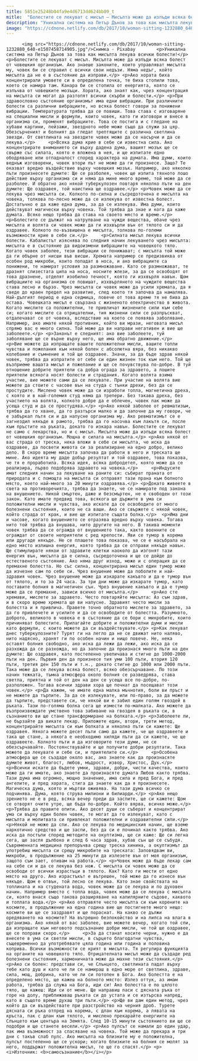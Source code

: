 ```yaml
---
title: 5851e25248b04fa9e4d6713dd624bb09_t
mitle:  "Болестите се лекуват с мисъл – Мисълта може да изпъди всяка болест от човешкия организъм"
description: "Уникална система на Петър Дънов за това как мисълта лекува всички болести! Болестите се лекуват с мисъл. Мисълта може да изпъди всяка болест от човешкия организъм. Ако знаеше законите, които управляват мисълта му, човек би се справил с всички свои недъзи. Няма недъг, който мисълта да не е в състояние да изправи. Ако хората биха …"
image: "https://cdnone.netlify.com/db/2017/10/woman-sitting-1232880_640-e1507458714905.jpg"
---
```


          <img src="https://cdnone.netlify.com/db/2017/10/woman-sitting-1232880_640-e1507458714905.jpg"/>Снимка - Pixabay        <p>Уникална система на Петър Дънов за това как мисълта лекува всички болести!</p> <p>Болестите се лекуват с мисъл. Мисълта може да изпъди всяка болест от човешкия организъм. Ако знаеше законите, които управляват мисълта му, човек би се справил с всички свои недъзи. Няма недъг, който мисълта да не е в състояние да изправи.</p> <p>Ако хората биха концентрирали умовете си в определена точка, те биха стопили това, което се намира там. Канара би се стопила от енергията, която се излъчва от човешките мозъци. Хората, ако знаят как, чрез концентрация на мисълта си могат да разтопят всички скърби и болести.</p> <p>При здравословно състояние организмът има едни вибрации. При различните болести са различни вибрациите, но всяка болест говори за понижени вибрации. Температурата трябва да се повиши. Това става с изговаряне на специални мисли и формули, които човек, като ги изговори и внесе в организма си, променят вибрациите. Това се постига и с гледане на хубави картини, пейзажи, звездното небе може също да служи за цяр. Обезсърченият и болният да гледат трептящите с различна светлина звезди. От светлината на звездите човек може да се насърчи и да се лекува.</p>     <p>Всяка дума крие в себе си известна сила. Ако концентрирате вниманието си върху дадена дума, вашият мозък ще се свърже със силата, която е вложена в нея, и ще изпитате едно ободряване или отпадналост според характера на думата. Има думи, които веднъж изговорени, човек втори път не може да ги произнесе. Защо? Те оказват вредно въздействие върху човешкия мозък. Например, ако няколко пъти произнесете думите: Ще се разболея, човек ще изпита тяхното лошо действие върху организма си и няма да мине много време, той може да се разболее. И обратно ако някой туберкулозен повтаря няколко пъти на ден думите: Ще оздравея, той наистина ще оздравее.</p> <p>Човек може да се лекува чрез мисълта си. Колкото по-силна и съсредоточена е мисълта на човека, толкова по-лесно може да се излекува от известна болест. Достатъчно е да каже една дума, за да се излекува. Има думи, които действуват магически върху човека. Той трябва да знае и кога да каже думата. Всяко нещо трябва да става на своето място и време.</p> <p>Болестите се дължат на натрупване на чужди вещества, обаче чрез мисълта и волята си човек може да ги изхвърли вън от тялото си и да оздравее. Колкото по-възвишена е мисълта, толкова по-големи възможности крие в себе си.</p>     <p>Силната мисъл лекува всички болести. Кабалистът изяснява по следния начин лекуването чрез мисълта: мисълта е в състояние да видоизмени вибрациите на човешкото тяло. Когато човек заболее, тези вибрации се понижават; с мисълта той може да ги обърне от нисши във висши. Хремата например се предизвиква от особен род микроби, които попадат в носа, и ако вибрациите са понижени, те намират условия за размножаване. Като се размножават, те дразнят слизестата ципа на носа, носните жлези, за да се освободят от това дразнене, отделят изобилно течност, която ги изхвърля навън. Щом вибрациите на организма се повишат, изхвърлянето на чуждите вещества става лесно и бързо. Чрез мисълта си човек може да усили хремата, да я сведе до краен предел на развитие, след което тя започва да намалява. Най-дългият период е една седмица, повече от това време тя не бива да остава. Човешката мисъл е свързана с жизненото електричество в живота. Когато мислите са положителни, те привличат жизнените сили към себе си; когато мислите са отрицателни, тия жизнени сили се разпръскват, отдалечават се от човека, вследствие на което се появява заболяване. Например, ако имате някой противник, който ви мрази, неговата мисъл спрямо вас е много силна. Той може да ви направи негативен и вие ще заболеете.</p> <p>Законът е следният: ако вие заболеете, туй заболяване ще се върне върху него, ще има обратно движение.</p>     <p>Вие можете да изпращате вашите положителни мисли, вашите топли чувства и пожелания към някой болен с абсолютна вяра, без никакво колебание и съмнение и той ще оздравее. Значи, за да бъде здрав някой човек, трябва да изпратите от себе си един жизнен ток към него. Той ще възприеме вашата мисъл и пожелание и ще се почувствува по-добре. В туй отношение добрите приятели са добра ограда за здравето, а лошите приятели всякога носят болести и страдания. Когато волята взима участие, вие можете сами да се лекувате. При участие на волята вие можете да стоите с часове вън на студа с тънки дрехи, без да се простудите. Мислено човек може да си изработи топла, магнетична дреха, с която и в най-големия студ няма да трепери. Без такава дреха, без участието на волята, колкото добре да е облечен, човек пак може да усеща студ и да се простудява.</p> <p>Ако някой заболее от ревматизъм, трябва да го хване, да го разтърси малко и да започне да му говори, че е забъркал пътя си и да напусне организма му. Ако ревматизмът се е загнездил някъде в рамото, трябва да го насочва към лакътя си, после към пръстите на ръката, докато го изкара навън. Болестите се лекуват не само с лекарства, но и с мисъл. Мисълта може да изпъди всяка болест от човешкия организъм. Мощна е силата на мисълта.</p> <p>Ако някой от вас страда от треска, нека вложи в себе си мисълта, че иска да оздравее, да посвети живота си за реализиране на едно добро, велико дело. В скоро време мисълта започва да работи в него и треската ще мине. Ако идеята му даде добър резултат и той оздравее, това показва, че тя е проработила. Всяка идея, всяка добродетел, която може да се реализира, първо подобрява здравето на човека.</p>     <p>Индусите имат следния начин за лекуване на раните си: събират праната от природата и с помощта на мисълта си отправят тази прана към болното място, което най-много за 20 минути оздравява.</p> <p>Докато живеете в света на противоречията, трябва да знаете, че се намирате под закона на внушението. Никой смъртен, даже и безсмъртен, не е свободен от този закон. Като имате предвид това, всякога ще държите в ума си положителни мисли и чувства, ако искате да се освободите от много болезнени състояния, които не са ваши. Ако се свържете с някой човек, който страда от крак, и вие ще изпитате същата болка.</p>  <p>Има дни и часове, когато внушението се отразява вредно върху човека. Тогава нито той трябва да внушава, нито другите на него. В такива моменти човек трябва да се огражда от внушението така, както военните се ограждат от своите неприятели с ред крепости. Яви се тумор в корема или другаде някъде. Не се плашете това показва, че се е насъбрала на едно място излишна енергия, която трябва да се отправи някъде навън. Ще стимулирате някои от здравите клетки наоколо да изгонят тази енергия вън, мисълта да е силна, съсредоточена и ще се дойде до естественото състояние. Ако няма друг изход, може и с операция да се премахне болестта. Но със силна, концентрирана мисъл един тумор може да изчезне сам по себе си. Чрез внушение може да поболите и най-здравия човек. Чрез внушение може да изкарате какъвто и да е тумор вън от тялото, и то за 24 часа. За три дни може да изкарате тумор, като поставите болния в магнетичен сън. Чрез внушение какъвто и да е тумор може да се премахне, зависи всичко от мисълта.</p>     <p>Ако сте хремави, мислете за здравето. Често повтаряйте мисълта: Аз съм здрав, и в скоро време хремата ще ви напусне. Здравият често мисли за болестта и я привлича. Правете точно обратното мислете за здравето, за да го привлечете и усилите и да се освободите от болестта. Разумното, доброто, великото в човека е в състояние да се бори с микробите, които причиняват болестите. Прилагайте добрите и положителни думи и мисли като формули, с които можете да си въздействувате.</p> <p>Как лекуват днес туберкулозните? Турят ги на легло да не се движат нито наляво, нито надясно, хранят ги по особен начин и нищо повече. Не, нека оставят болния свободно, ако иска да лежи да лежи, ако иска да се разхожда да се разхожда, но да започне да произнася много пъти на ден думите: Ще оздравея, като постепенно увеличава и стигне до 1000-2000 пъти на ден. Първия ден да произнесе тия уми 100 пъти, втория 120 пъти, третия ден 150 пъти и т.н., докато стигне до 1000 или 2000 пъти. Така може да се лекува всяка болест, всяко обезсърчаване. По този начин тежката, тъмна атмосфера около болния се разведрява, става светла, приятна и той от ден на ден се усеща все по-добре, по-разположен. Тогава всички здрави хора ще почнат да посещават този човек.</p> <p>Да кажем, че имате една малка мъчнотия, боли ви пръст и не можете да търпите. За да се излекувате, или по-право, за да можете да търпите, представете си, че някой ви е забил един голям гвоздей в ръката. Тази по-голяма болка сега ще измести по-малката. Ако можете да възпроизвеждате умствено това забиване на гвоздея в ръката си, в съзнанието ви ще стане трансформиране на болката.</p> <p>Заболеете ли, не бързайте да викате лекар. Приложете един, втори, трети метод, концентрирайте мисълта си към болката и няколко пъти си кажете: Ще оздравея. Някога можете десет пъти само да кажете, че ще оздравеете и така ще стане, а някога е необходимо хиляди пъти да си кажете, че ще оздравеете. Колкото пъти и да изговорите тези думи, не се обезсърчавайте. Постоянствувайте и ще получите добри резултати. Така можете да лекувате и себе си, и приятелите си.</p>     <p>Особена атмосфера ще се създаде около вас, ако знаете как да произнасяте думите живот, благост, любов, мъдрост, извор, Христос, Дух.</p> <p>Всички искате да бъдете умни, здрави, добри, чисти качества, които може да ги имате, ако знаете да произнасяте думата Любов както трябва. Тази дума има огромно, мощно значение, има сила и пред Бога, и пред ангелите, и пред хората, стига да знаете как да я произнесете. Магическа дума, която и мъртви оживява. На тази дума всичко се подчинява. Дума, която струва милиони и билиарди.</p> <p>Ако нещо зрението не е в ред, всяка вечер преди да заспите, ще си кажете: Щом се отворят очите утре, ще бъда по-добре. Който вярва, всичко може.</p> <p>Трябва да правите опити. Ако десет души се съберат и концентрират ума си върху един болен човек, те могат да го излекуват, като с мисълта и молитвата си привлекат положителни и оздравителни сили.</p> <p>Някой не може да спи. Ако се лекува по медицинския начин, ще вземе наркотично средство и ще заспи, без да си е починал както трябва. Ако иска да постъпи според методите на окултизма, ще си каже: Ще си легна сега, ще заспя дълбоко и след 6 часа здрав, хубав сън ще се събудя. Съвременната медицина препоръчва срещу треска хинина, а окултизмът да употребиш мисълта си срещу микробите на треската: Заповядвам ви, микроби, в продължение на 25 минути да излезете вън от моя организъм, защото съм зает, отивам на работа.</p> <p>Човек може да бъде лекар сам на себе си и да се лекува без нож. С мисълта си човек може да се освободи от всички израстъци в тялото. Как? Като ги мести от едно място на друго. Ако израстъкът е вътрешен, той може да го изнесе вън някъде. Щом е отвън, той лесно се лекува. Като знае свойствата на топлината и на студената вода, човек може да се лекува и по духовен начин. Например вместо с топла вода, човек може да се лекува с мисълта си, която внася също такова разширяване на капилярните съдове, каквото и топлата вода.</p> <p>Ако отправяте често мисълта си към корените на космите, в продължение на една година вие ще постигнете много нещо: космите ви ще се заздравят и ще пораснат. На какво се дължи оредяването на космите? На вътрешно безпокойство и на липса на влага в организма. Ако някой от вас заболее, вие можете вечер, когато той спи, да изпращате към неговото подсъзнание добри мисли, че той ще оздравее, ще се поправи скоро.</p>     <p>За да станат косите черни, нужно е да внесете в ума си светли мисли, в сърцето благодатни чувства, същевременно да употребявате цяла година или година и половина коприва. Всички възможности се крият в мисълта. Тя регулира функцията на органите на човешкото тяло. Отрицателната мисъл може да създаде ред болезнени състояния, хармоничната може да махне тези състояния.</p> <p>Ако си болен: представи си, че Слънцето, светлината падат върху тебе като душ и като че ли се намираш в едно море от светлина, здраве, сила, мощ, добрина, като че ли си потопен в Бога. Ако болестта е на определено място, ще кажеш на болното място: Излез оттук, аз имам работа, трябва да служа на Бога, иди си! Ако болестта е по цялото тяло, ще кажеш: Иди си от мене. Ще направиш паси с дясната ръка от горе на долу, приближаваш ръката си до устата и се изтърсва напред, като в същото време духаш три пъти.</p> <p>Ще ви дам един метод, чрез който да си въздействате при разстройство на черния дроб. Турете дясната си ръка отпред на корема, с длан към корема, а лявата на кръста, пак с длан към тялото, и мислено прекарайте енергиите на Слънцето към центъра на Земята. След 10-15 минути състоянието ви ще се подобри и ще станете весели.</p> <p>Ако пулсът се намали до един удар, пак има възможност за спасяване на човека. Той може да прекара и три дни с такъв слаб пулс. Ако мисълта на близките му е положителна, пулсът постепенно ще се ускори; когато близките на болния се молят за него, поддържат положителна мисъл, те ще го спасят.</p> <p><i>Източник: <b>самосъзнание</b></i></p>        